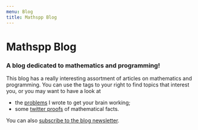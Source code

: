 ```yaml
---
menu: Blog
title: Mathspp Blog
---
```


# Mathspp Blog

### A blog dedicated to mathematics and programming!

This blog has a really interesting assortment of articles on mathematics and programming. You can use the tags to your right to find topics that interest you, or you may want to have a look at

 - the [problems](./problems) I wrote to get your brain working;
 - some [twitter proofs](./twitter-proofs) of mathematical facts.

You can also [subscribe to the blog newsletter](http://eepurl.com/hf2ioP).
